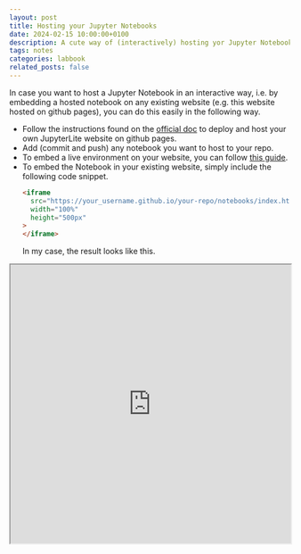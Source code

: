 ```yaml
---
layout: post
title: Hosting your Jupyter Notebooks
date: 2024-02-15 10:00:00+0100
description: A cute way of (interactively) hosting yor Jupyter Notebooks
tags: notes
categories: labbook
related_posts: false
---
```


In case you want to host a Jupyter Notebook in an interactive way,
i.e. by embedding a hosted notebook on any existing website
(e.g. this website hosted on github pages),
you can do this easily in the following way.

- Follow the instructions found on the [official doc](https://jupyterlite.readthedocs.io/en/latest/quickstart/deploy.html) to deploy and host your own JupyterLite website on github pages.
- Add (commit and push) any notebook you want to host to your repo.
- To embed a live environment on your website, you can follow [this guide](https://jupyterlite.readthedocs.io/en/latest/quickstart/embed-repl.html).
- To embed the Notebook in your existing website, simply include the following code snippet.
  ```html
  <iframe
    src="https://your_username.github.io/your-repo/notebooks/index.html?path=path/to/notebook.ipynb"
    width="100%"
    height="500px"
  >
  </iframe>
  ```
  In my case, the result looks like this.

<iframe
  src="https://leuraph.github.io/jupyter-notebooks/notebooks/index.html?path=p5.ipynb"
  width="100%"
  height="500px"
>
</iframe>